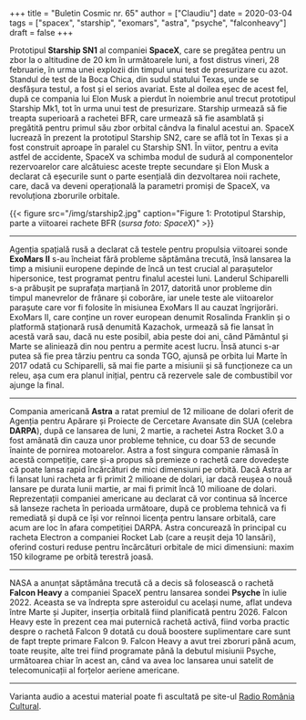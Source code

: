 +++
title = "Buletin Cosmic nr. 65"
author = ["Claudiu"]
date = 2020-03-04
tags = ["spacex", "starship", "exomars", "astra", "psyche", "falconheavy"]
draft = false
+++

Prototipul **Starship SN1** al companiei **SpaceX**, care se pregătea pentru un zbor la o altitudine de 20 km în următoarele luni, a fost distrus vineri, 28 februarie, în urma unei explozii din timpul unui test de presurizare cu azot. Standul de test de la Boca Chica, din sudul statului Texas, unde se desfășura testul, a fost și el serios avariat. Este al doilea eșec de acest fel, după ce compania lui Elon Musk a pierdut în noiembrie anul trecut prototipul Starship Mk1, tot în urma unui test de presurizare. Starship urmează să fie treapta superioară a rachetei BFR, care urmează să fie asamblată și pregătită pentru primul său zbor orbital cândva la finalul acestui an. SpaceX lucrează în prezent la prototipul Starship SN2, care se află tot în Texas și a fost construit aproape în paralel cu Starship SN1. În viitor, pentru a evita astfel de accidente, SpaceX va schimba modul de sudură al componentelor rezervoarelor care alcătuiesc aceste trepte secundare și Elon Musk a declarat că eșecurile sunt o parte esențială din dezvoltarea noii rachete, care, dacă va deveni operațională la parametri promiși de SpaceX, va revoluționa zborurile orbitale.

{{< figure src="/img/starship2.jpg" caption="Figure 1: Prototipul Starship, parte a viitoarei rachete BFR (_sursa foto: SpaceX_)" >}}

---

Agenția spațială rusă a declarat că testele pentru propulsia viitoarei sonde **ExoMars II** s-au încheiat fără probleme săptămâna trecută, însă lansarea la timp a misiunii europene depinde de încă un test crucial al parașutelor hipersonice, test programat pentru finalul acestei luni. Landerul Schiparelli s-a prăbușit pe suprafața marțiană în 2017, datorită unor probleme din timpul manevrelor de frânare și coborâre, iar unele teste ale viitoarelor parașute care vor fi folosite în misiunea ExoMars II au cauzat îngrijorări. ExoMars II, care conține un rover european denumit Rosalinda Franklin și o platformă staționară rusă denumită Kazachok, urmează să fie lansat în acestă vară sau, dacă nu este posibil, abia peste doi ani, când Pământul și Marte se aliniează din nou pentru a permite acest lucru. Însă atunci s-ar putea să fie prea târziu pentru ca sonda TGO, ajunsă pe orbita lui Marte în 2017 odată cu Schiparelli, să mai fie parte a misiunii și să funcționeze ca un releu, așa cum era planul inițial, pentru că rezervele sale de combustibil vor ajunge la final.

---

Compania americană **Astra** a ratat premiul de 12 milioane de dolari oferit de Agenția pentru Apărare și Proiecte de Cercetare Avansate din SUA (celebra **DARPA**), după ce lansarea de luni, 2 martie, a rachetei Astra Rocket 3.0 a fost amânată din cauza unor probleme tehnice, cu doar 53 de secunde înainte de pornirea motoarelor. Astra a fost singura companie rămasă în acestă competiție, care și-a propus să premieze o rachetă care dovedește că poate lansa rapid încărcături de mici dimensiuni pe orbită. Dacă Astra ar fi lansat luni racheta ar fi primit 2 milioane de dolari, iar dacă reușea o nouă lansare pe durata lunii martie, ar mai fi primit încă 10 milioane de dolari. Reprezentații companiei americane au declarat că vor continua să încerce să lanseze racheta în perioada următoare, după ce problema tehnică va fi remediată și după ce își vor reînnoi licența pentru lansare orbitală, care acum are loc în afara competiției DARPA. Astra concurează în principal cu racheta Electron a companiei Rocket Lab (care a reușit deja 10 lansări), oferind costuri reduse pentru încărcături orbitale de mici dimensiuni: maxim 150 kilograme pe orbită terestră joasă.

---

NASA a anunțat săptămâna trecută că a decis să folosească o rachetă **Falcon Heavy** a companiei SpaceX pentru lansarea sondei **Psyche** în iulie 2022. Aceasta se va îndrepta spre asteroidul cu același nume, aflat undeva între Marte și Jupiter, inserția orbitală fiind planificată pentru 2026. Falcon Heavy este în prezent cea mai puternică rachetă activă, fiind vorba practic despre o rachetă Falcon 9 dotată cu două boostere suplimentare care sunt de fapt trepte primare Falcon 9. Falcon Heavy a avut trei zboruri până acum, toate reușite, alte trei fiind programate până la debutul misiunii Psyche, următoarea chiar în acest an, când va avea loc lansarea unui satelit de telecomunicații al forțelor aeriene americane.

---

Varianta audio a acestui material poate fi ascultată pe site-ul [Radio România Cultural](https://radioromaniacultural.ro/buletin-cosmic-nr-65/).